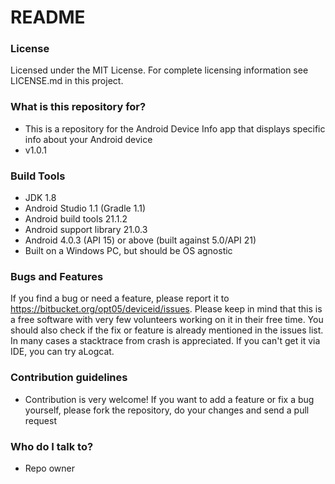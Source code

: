 # README #

### License ###

Licensed under the MIT License. For complete licensing information see LICENSE.md in this project.

### What is this repository for? ###

* This is a repository for the Android Device Info app that displays specific info about your Android device
* v1.0.1

### Build Tools ###
* JDK 1.8
* Android Studio 1.1 (Gradle 1.1)
* Android build tools 21.1.2
* Android support library 21.0.3
* Android 4.0.3 (API 15) or above (built against 5.0/API 21)
* Built on a Windows PC, but should be OS agnostic

### Bugs and Features ###
If you find a bug or need a feature, please report it to https://bitbucket.org/opt05/deviceid/issues. Please keep in mind that this is a free software with very few volunteers working on it in their free time. You should also check if the fix or feature is already mentioned in the issues list. In many cases a stacktrace from crash is appreciated. If you can't get it via IDE, you can try aLogcat.

### Contribution guidelines ###

* Contribution is very welcome! If you want to add a feature or fix a bug yourself, please fork the repository, do your changes and send a pull request

### Who do I talk to? ###

* Repo owner